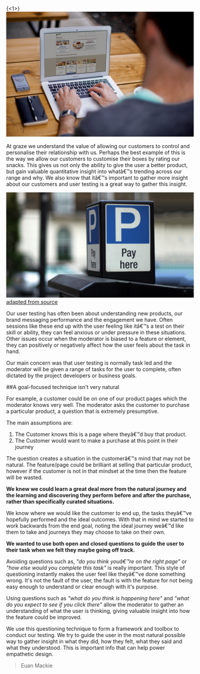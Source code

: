 {<1>}![User Testing](/content/images/2015/03/Blog-Image-2.png)


At graze we understand the value of allowing our customers to control and personalise their relationship with us. Perhaps the best example of this is the way we allow our customers to customise their boxes by rating our snacks. This gives us not only the ability to give the user a better product, but gain valuable quantitative insight into whatâ€™s trending across our range and why. We also know that itâ€™s important to gather more insight about our customers and user testing is a great way to gather this insight.

![](/content/images/2015/03/blog-image-3.png) [adapted from source](http://www.flickr.com/photos/r4vi/) 

Our user testing has often been about understanding new products, our brand messaging performance and the engagement we have. Often sessions like these end up with the user feeling like itâ€™s a test on their skill or ability, they can feel anxious or under pressure in these situations. Other issues occur when the moderator is biased to a feature or element, they can positively or negatively affect how the user feels about the task in hand. 

Our main concern was that user testing is normally task led and the moderator will be given a range of tasks for the user to complete, often dictated by the project developers or business goals.

##A goal-focused technique isn't very natural

For example, a customer could be on one of our product pages which the moderator knows very well. The moderator asks the customer to purchase a particular product, a question that is extremely presumptive.

The main assumptions are:
1. The Customer knows this is a page where theyâ€™d buy that product.
2. The Customer would want to make a purchase at this point in their journey

The question creates a situation in the customerâ€™s mind that may not be natural. The feature/page could be brilliant at selling that particular product, however if the customer is not in that mindset at the time then the feature will be wasted. 

**We knew we could learn a great deal more from the natural journey and the learning and discovering they perform before and after the purchase, rather than specifically curated situations.**

We know where we would like the customer to end up, the tasks theyâ€™ve hopefully performed and the ideal outcomes. With that in mind we started to work backwards from the end goal, noting the ideal journey weâ€™d like them to take and journeys they may choose to take on their own.

**We wanted to use both open and closed questions to guide the user to their task when we felt they maybe going off track.** 

Avoiding questions such as, _"do you think youâ€™re on the right page"_ or _"how else would you complete this task"_ is really important. This style of questioning instantly makes the user feel like theyâ€™ve done something wrong. It's not the fault of the user, the fault is with the feature for not being easy enough to understand or clear enough with it's purpose. 

Using questions such as  _"what do you think is happening here"_ and _"what do you expect to see if you click there"_ allow the moderator to gather an understanding of what the user is thinking, giving valuable insight into how the feature could be improved.

We use this questioning technique to form a framework and toolbox to conduct our testing. We try to guide the user in the most natural possible way to gather insight in what they did, how they felt, what they said and what they understood. This is important info that can help power empathetic design.


> Euan Mackie




